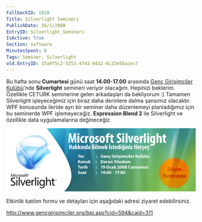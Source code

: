 ```yaml
---
FallbackID: 1920
Title: Silverlight Semineri
PublishDate: 16/1/2008
EntryID: Silverlight_Semineri
IsActive: True
Section: software
MinutesSpent: 0
Tags: Seminer, Silverlight
old.EntryID: 15a9f5c2-5253-4f43-9412-8c23e5bacec7
---
```

Bu hafta sonu **Cumartesi** günü saat **14.00-17.00** arasında [Genç
Girişimciler
Kulübü](http://www.gencgirisimciler.org/bpi.asp?cid=594&caid=311)'nde
**Silverlight** semineri veriyor olacağım. Hepinizi beklerim. Özellikle
CETURK seminerine gelen arkadaşları da bekliyorum :) Tamamen Silverlight
işleyeceğimiz için biraz daha derinlere dalma şansımız olacaktır. WPF
konusunda ileride ayrı bir seminer daha düzenlemeyi planladığımız için
bu seminerde WPF işlemeyeceğiz. **Expression Blend 2** ile Silverlight
ve özellikle data uygulamalarına değineceğiz.

[![](media/Silverlight_Semineri/15012008_1.JPG)](http://www.gencgirisimciler.org/bpi.asp?cid=594&caid=311)

Etkinlik katılım formu ve detayları için aşağıdaki adresi ziyaret
edebilirsiniz.

<http://www.gencgirisimciler.org/bpi.asp?cid=594&caid=311>


